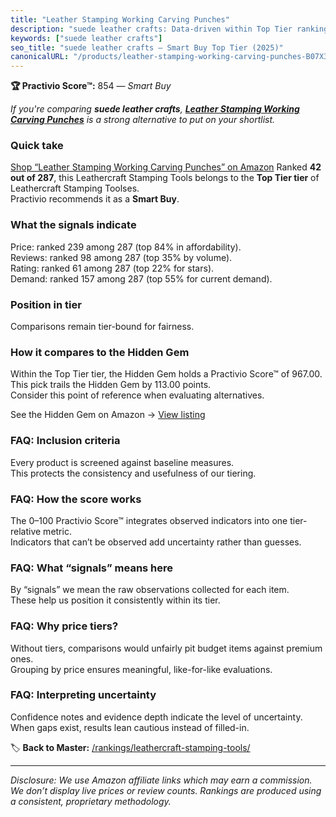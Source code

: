 ```yaml
---
title: "Leather Stamping Working Carving Punches"
description: "suede leather crafts: Data-driven within Top Tier ranking using the Practivio Score™. Positioned by quality, value, demand, findability, momentum."
keywords: ["suede leather crafts"]
seo_title: "suede leather crafts — Smart Buy Top Tier (2025)"
canonicalURL: "/products/leather-stamping-working-carving-punches-B07X3HLCYQ/"
---
```


**🏆 Practivio Score™:** 854 — _Smart Buy_


*If you're comparing **suede leather crafts**, **[Leather Stamping Working Carving Punches](https://www.amazon.com/dp/B07X3HLCYQ?tag=practivio-20)** is a strong alternative to put on your shortlist.*
### Quick take
[Shop “Leather Stamping Working Carving Punches” on Amazon](https://www.amazon.com/dp/B07X3HLCYQ?tag=practivio-20)
Ranked **42 out of 287**, this Leathercraft Stamping Tools belongs to the **Top Tier tier** of Leathercraft Stamping Toolses.  
Practivio recommends it as a **Smart Buy**.

### What the signals indicate
Price: ranked 239 among 287 (top 84% in affordability).  
Reviews: ranked 98 among 287 (top 35% by volume).  
Rating: ranked 61 among 287 (top 22% for stars).  
Demand: ranked 157 among 287 (top 55% for current demand).

### Position in tier
Comparisons remain tier-bound for fairness.

### How it compares to the Hidden Gem
Within the Top Tier tier, the Hidden Gem holds a Practivio Score™ of 967.00.  
This pick trails the Hidden Gem by 113.00 points.  
Consider this point of reference when evaluating alternatives.  

See the Hidden Gem on Amazon → [View listing](https://www.amazon.com/dp/B07TP844VN?tag=practivio-20)

### FAQ: Inclusion criteria
Every product is screened against baseline measures.  
This protects the consistency and usefulness of our tiering.

### FAQ: How the score works
The 0–100 Practivio Score™ integrates observed indicators into one tier-relative metric.  
Indicators that can’t be observed add uncertainty rather than guesses.

### FAQ: What “signals” means here
By “signals” we mean the raw observations collected for each item.  
These help us position it consistently within its tier.

### FAQ: Why price tiers?
Without tiers, comparisons would unfairly pit budget items against premium ones.  
Grouping by price ensures meaningful, like-for-like evaluations.

### FAQ: Interpreting uncertainty
Confidence notes and evidence depth indicate the level of uncertainty.  
When gaps exist, results lean cautious instead of filled-in.


🏷️ **Back to Master:** [/rankings/leathercraft-stamping-tools/](/rankings/leathercraft-stamping-tools/)

---
_Disclosure: We use Amazon affiliate links which may earn a commission. We don’t display live prices or review counts. Rankings are produced using a consistent, proprietary methodology._
